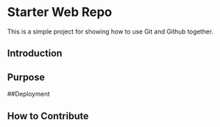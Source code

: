 # Starter Web Repo

This is a simple project for showing how to use Git and Github together.

## Introduction

## Purpose

##Deployment

## How to Contribute